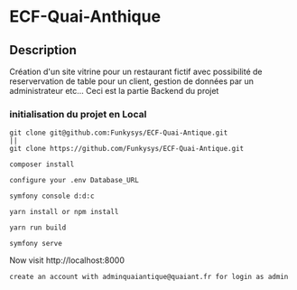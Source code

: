 # ECF-Quai-Anthique

## Description
Création d'un site vitrine pour un restaurant fictif avec possibilité de reservervation de table pour un client, gestion de données par un administrateur etc...
Ceci est la partie Backend du projet

### initialisation du projet en Local
````
git clone git@github.com:Funkysys/ECF-Quai-Antique.git
||
git clone https://github.com/Funkysys/ECF-Quai-Antique.git

composer install

configure your .env Database_URL 

symfony console d:d:c

yarn install or npm install

yarn run build

symfony serve

````

Now visit http://localhost:8000

````
create an account with adminquaiantique@quaiant.fr for login as admin
